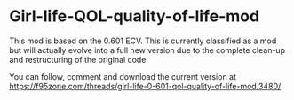 # Girl-life-QOL-quality-of-life-mod
This mod is based on the 0.601 ECV. This is currently classified as a mod but will actually evolve into a full new version due to the complete clean-up and restructuring of the original code.

You can follow, comment and download the current version at https://f95zone.com/threads/girl-life-0-601-qol-quality-of-life-mod.3480/
